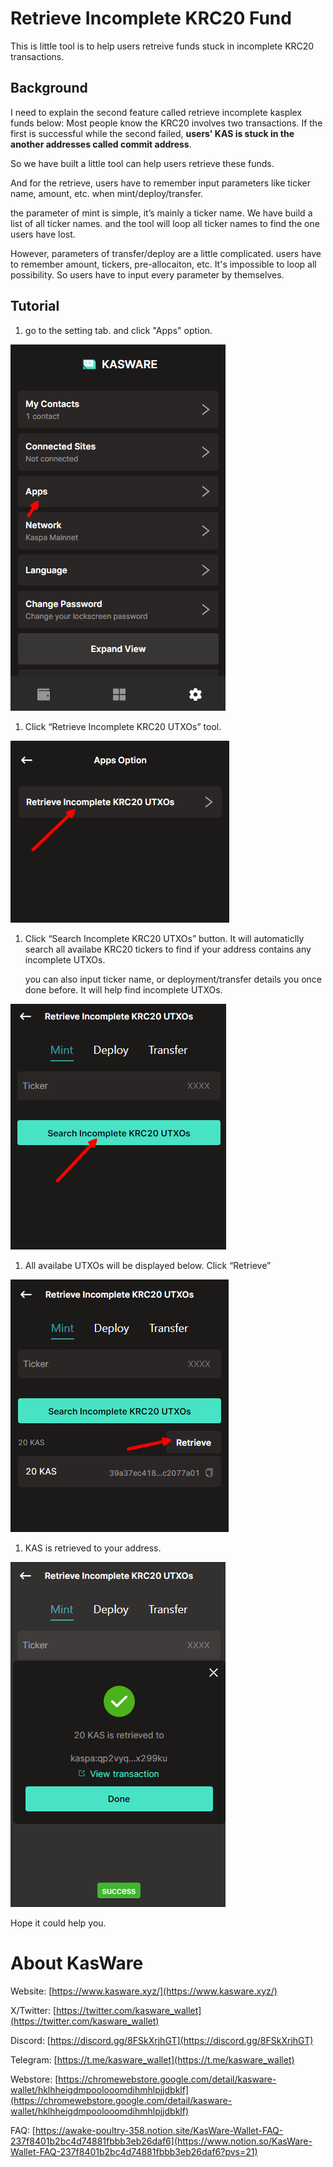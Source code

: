 # Retrieve Incomplete KRC20 Fund

This is little tool is to help users retreive funds stuck in incomplete KRC20 transactions.

## Background

I need to explain the second feature called retrieve incomplete kasplex funds below:
Most people know the KRC20 involves two transactions. If the first is successful while the second failed, **users' KAS is stuck in the another addresses called commit address**.

So we have built a little tool can help users retrieve these funds.

And for the retrieve, users have to remember input parameters like ticker name, amount, etc. when mint/deploy/transfer.

the parameter of mint is simple, it’s mainly a ticker name. We have build a list of all ticker names. and the tool will loop all ticker names to find the one users have lost.

However, parameters of transfer/deploy are a little complicated. users have to remember amount, tickers, pre-allocaiton, etc. It's impossible to loop all possibility. So users have to input every parameter by themselves.

## Tutorial

1. go to the setting tab. and click "Apps" option.

![Apps](../images/wallet-settings-apps.png)

1. Click “Retrieve Incomplete KRC20 UTXOs” tool.

![Apps-riku](../images/apps-rik20u.png)

1. Click “Search Incomplete KRC20 UTXOs” button. It will automaticlly search all availabe KRC20 tickers to find if your address contains any incomplete UTXOs.
    
    you can also input ticker name, or deployment/transfer details you once done before. It will help find incomplete UTXOs.
    

![Untitled](../images/apps-rik20u-mint-1.png)

1. All availabe UTXOs will be displayed below. Click “Retrieve”

![Untitled](../images/apps-rik20u-mint-2.png)

1. KAS is retrieved to your address.

![Untitled](../images/apps-rik20u-mint-3.png)

Hope it could help you.

# About KasWare

Website: [https://www.kasware.xyz/](https://www.kasware.xyz/)

X/Twitter: [https://twitter.com/kasware_wallet](https://twitter.com/kasware_wallet)

Discord: [https://discord.gg/8FSkXrjhGT](https://discord.gg/8FSkXrjhGT)

Telegram: [https://t.me/kasware_wallet](https://t.me/kasware_wallet)

Webstore: [https://chromewebstore.google.com/detail/kasware-wallet/hklhheigdmpoolooomdihmhlpjjdbklf](https://chromewebstore.google.com/detail/kasware-wallet/hklhheigdmpoolooomdihmhlpjjdbklf)

FAQ: [https://awake-poultry-358.notion.site/KasWare-Wallet-FAQ-237f8401b2bc4d74881fbbb3eb26daf6](https://www.notion.so/KasWare-Wallet-FAQ-237f8401b2bc4d74881fbbb3eb26daf6?pvs=21)